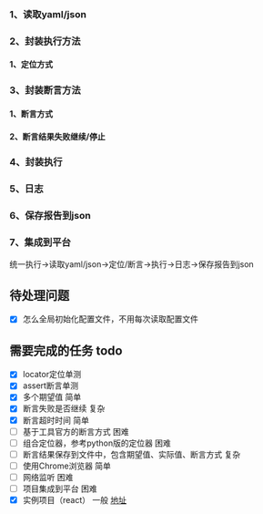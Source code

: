 ### 1、读取yaml/json

### 2、封装执行方法

#### 1、定位方式

### 3、封装断言方法

#### 1、断言方式

#### 2、断言结果失败继续/停止

### 4、封装执行

### 5、日志

### 6、保存报告到json

### 7、集成到平台

统一执行->读取yaml/json->定位/断言->执行->日志->保存报告到json

## 待处理问题

- [x] 怎么全局初始化配置文件，不用每次读取配置文件

## 需要完成的任务 todo

- [x] locator定位单测
- [x] assert断言单测
- [x] 多个期望值 简单
- [x] 断言失败是否继续 复杂
- [x] 断言超时时间 简单
- [ ] 基于工具官方的断言方式 困难
- [ ] 组合定位器，参考python版的定位器 困难
- [ ] 断言结果保存到文件中，包含期望值、实际值、断言方式 复杂
- [ ] 使用Chrome浏览器 简单
- [ ] 网络监听 困难
- [ ] 项目集成到平台 困难
- [x] 实例项目（react） 一般 [地址](https://github.com/ZeroBugHero/my_react_ui.git)
